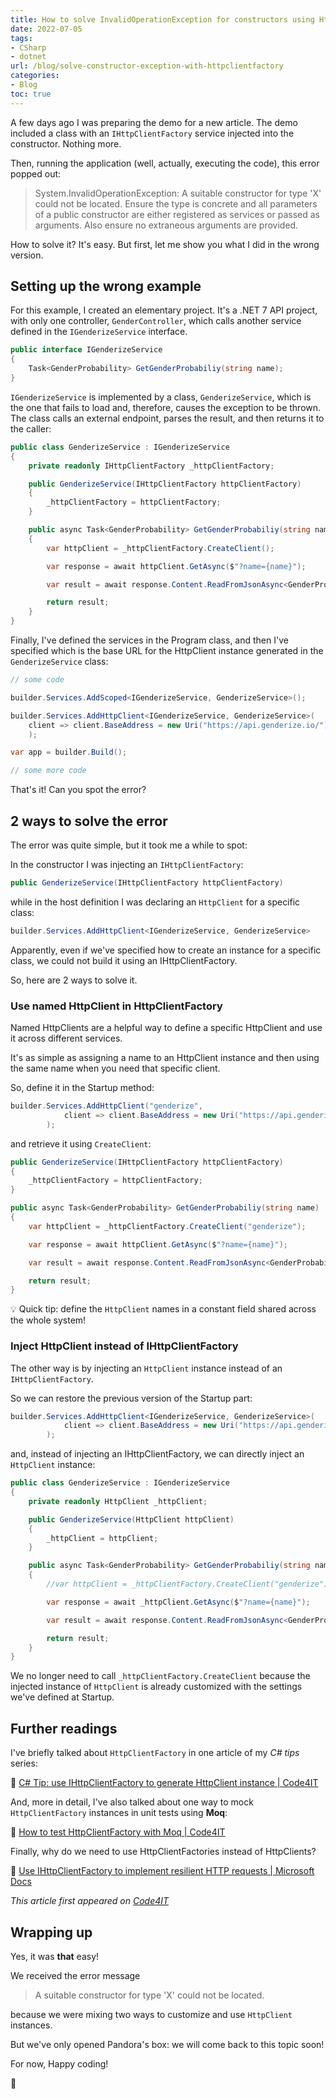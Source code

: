 ```yaml
---
title: How to solve InvalidOperationException for constructors using HttpClientFactory in C#
date: 2022-07-05
tags:
- CSharp
- dotnet
url: /blog/solve-constructor-exception-with-httpclientfactory
categories:
- Blog
toc: true
---
```


A few days ago I was preparing the demo for a new article. The demo included a class with an `IHttpClientFactory` service injected into the constructor. Nothing more.

Then, running the application (well, actually, executing the code), this error popped out:

> System.InvalidOperationException: A suitable constructor for type 'X' could not be located. Ensure the type is concrete and all parameters of a public constructor are either registered as services or passed as arguments. Also ensure no extraneous arguments are provided.

How to solve it? It's easy. But first, let me show you what I did in the wrong version.

## Setting up the wrong example

For this example, I created an elementary project.
It's a .NET 7 API project, with only one controller, `GenderController`, which calls another service defined in the `IGenderizeService` interface.

```cs
public interface IGenderizeService
{
    Task<GenderProbability> GetGenderProbabiliy(string name);
}
```

`IGenderizeService` is implemented by a class, `GenderizeService`, which is the one that fails to load and, therefore, causes the exception to be thrown. The class calls an external endpoint, parses the result, and then returns it to the caller:

```cs
public class GenderizeService : IGenderizeService
{
    private readonly IHttpClientFactory _httpClientFactory;

    public GenderizeService(IHttpClientFactory httpClientFactory)
    {
        _httpClientFactory = httpClientFactory;
    }

    public async Task<GenderProbability> GetGenderProbabiliy(string name)
    {
        var httpClient = _httpClientFactory.CreateClient();

        var response = await httpClient.GetAsync($"?name={name}");

        var result = await response.Content.ReadFromJsonAsync<GenderProbability>();

        return result;
    }
}
```

Finally, I've defined the services in the Program class, and then I've specified which is the base URL for the HttpClient instance generated in the `GenderizeService` class:

```cs
// some code

builder.Services.AddScoped<IGenderizeService, GenderizeService>();

builder.Services.AddHttpClient<IGenderizeService, GenderizeService>(
    client => client.BaseAddress = new Uri("https://api.genderize.io/")
    );

var app = builder.Build();

// some more code
```

That's it! Can you spot the error?

## 2 ways to solve the error

The error was quite simple, but it took me a while to spot:

In the constructor I was injecting an `IHttpClientFactory`:

```cs
public GenderizeService(IHttpClientFactory httpClientFactory)
```

while in the host definition I was declaring an `HttpClient` for a specific class:

```cs
builder.Services.AddHttpClient<IGenderizeService, GenderizeService>
```

Apparently, even if we've specified how to create an instance for a specific class, we could not build it using an IHttpClientFactory.

So, here are 2 ways to solve it.

### Use named HttpClient in HttpClientFactory

Named HttpClients are a helpful way to define a specific HttpClient and use it across different services.

It's as simple as assigning a name to an HttpClient instance and then using the same name when you need that specific client.

So, define it in the Startup method:

```cs
builder.Services.AddHttpClient("genderize",
            client => client.BaseAddress = new Uri("https://api.genderize.io/")
        );
```

and retrieve it using `CreateClient`:

```cs
public GenderizeService(IHttpClientFactory httpClientFactory)
{
    _httpClientFactory = httpClientFactory;
}

public async Task<GenderProbability> GetGenderProbabiliy(string name)
{
    var httpClient = _httpClientFactory.CreateClient("genderize");

    var response = await httpClient.GetAsync($"?name={name}");

    var result = await response.Content.ReadFromJsonAsync<GenderProbability>();

    return result;
}
```

💡 Quick tip: define the `HttpClient` names in a constant field shared across the whole system!

### Inject HttpClient instead of IHttpClientFactory

The other way is by injecting an `HttpClient` instance instead of an `IHttpClientFactory`.

So we can restore the previous version of the Startup part:

```cs
builder.Services.AddHttpClient<IGenderizeService, GenderizeService>(
            client => client.BaseAddress = new Uri("https://api.genderize.io/")
        );
```

and, instead of injecting an IHttpClientFactory, we can directly inject an `HttpClient` instance:

```cs
public class GenderizeService : IGenderizeService
{
    private readonly HttpClient _httpClient;

    public GenderizeService(HttpClient httpClient)
    {
        _httpClient = httpClient;
    }

    public async Task<GenderProbability> GetGenderProbabiliy(string name)
    {
        //var httpClient = _httpClientFactory.CreateClient("genderize");

        var response = await _httpClient.GetAsync($"?name={name}");

        var result = await response.Content.ReadFromJsonAsync<GenderProbability>();

        return result;
    }
}
```

We no longer need to call `_httpClientFactory.CreateClient` because the injected instance of `HttpClient` is already customized with the settings we've defined at Startup.

## Further readings

I've briefly talked about `HttpClientFactory` in one article of my _C# tips_ series:

🔗 [C# Tip: use IHttpClientFactory to generate HttpClient instance | Code4IT](https://www.code4it.dev/csharptips/use-httpclientfactory-instead-of-httpclient)

And, more in detail, I've also talked about one way to mock `HttpClientFactory` instances in unit tests using **Moq**:

🔗 [How to test HttpClientFactory with Moq | Code4IT](https://www.code4it.dev/blog/testing-httpclientfactory-moq)

Finally, why do we need to use HttpClientFactories instead of HttpClients?

🔗 [Use IHttpClientFactory to implement resilient HTTP requests | Microsoft Docs](https://docs.microsoft.com/en-us/dotnet/architecture/microservices/implement-resilient-applications/use-httpclientfactory-to-implement-resilient-http-requests)

_This article first appeared on [Code4IT](https://www.code4it.dev/)_

## Wrapping up

Yes, it was **that** easy!

We received the error message

> A suitable constructor for type 'X' could not be located.

because we were mixing two ways to customize and use `HttpClient` instances.

But we've only opened Pandora's box: we will come back to this topic soon!

For now, Happy coding!

🐧
